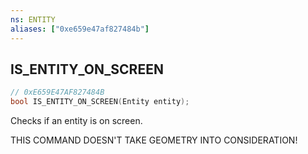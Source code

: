 ```yaml
---
ns: ENTITY
aliases: ["0xe659e47af827484b"]
---
```

## IS_ENTITY_ON_SCREEN

```c
// 0xE659E47AF827484B
bool IS_ENTITY_ON_SCREEN(Entity entity);
```

Checks if an entity is on screen.

THIS COMMAND DOESN'T TAKE GEOMETRY INTO CONSIDERATION!

